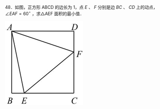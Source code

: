 48．如图，正方形 ABCD 的边长为 1，点 $E$ 、 $F$ 分别是边 $B C$ 、 $C D$ 上的动点， $\angle E A F { = } 6 0 { ^ \circ }$ ，求△AEF 面积的最小值．

![](<../../qs_image_DB/专题2-3_八种隐圆类最值问题，圆来如此简单（解析版）/0accc6d3a61969a9dd5519874d34056776cb168fc43083986847687ffe3f01f7.jpg>)
